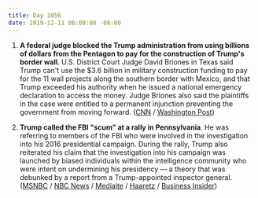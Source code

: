 ```yaml
---
title: Day 1056
date: 2019-12-11 06:08:00 -08:00
---
```


1. **A federal judge blocked the Trump administration from using billions of dollars from the Pentagon to pay for the construction of Trump's border wall**. U.S. District Court Judge David Briones in Texas said Trump can't use the $3.6 billion in military construction funding to pay for the 11 wall projects along the southern border with Mexico, and that Trump exceeded his authority when he issued a national emergency declaration to access the money. Judge Briones also said the plaintiffs in the case were entitled to a permanent injunction preventing the government from moving forward. ([CNN](https://www.cnn.com/2019/12/10/politics/federal-judge-military-construction-border/index.html) / [Washington Post](https://www.washingtonpost.com/immigration/federal-judge-blocks-trump-plan-to-spend-36-billion-in-military-funds-on-border-wall/2019/12/10/e534468a-1b9f-11ea-87f7-f2e91143c60d_story.html))

2. **Trump called the FBI "scum" at a rally in Pennsylvania**. He was referring to members of the FBI who were involved in the investigation into his 2016 presidential campaign. During the rally, Trump also reiterated his claim that the investigation into his campaign was launched by biased individuals within the intelligence community who were intent on undermining his presidency — a theory that was debunked by a report from a Trump-appointed inspector general. ([MSNBC](https://www.msnbc.com/hardball/watch/trump-calls-fbi-scum-at-rally-74878021538) / [NBC News](https://www.nbcnews.com/politics/trump-impeachment-inquiry/trump-slams-flimsy-pathetic-ridiculous-articles-impeachment-n1099516) / [Mediaite](https://www.mediaite.com/tv/trump-goes-off-on-ig-report-at-rally-scum-at-the-fbi-destroyed-peoples-lives/) / [Haaretz](https://www.haaretz.com/us-news/trump-calls-fbi-scum-attacks-shifty-schiff-at-rally-1.8257231) / [Business Insider](https://www.businessinsider.com/trump-called-the-fbi-scum-at-a-pennsylvania-rally-2019-12))